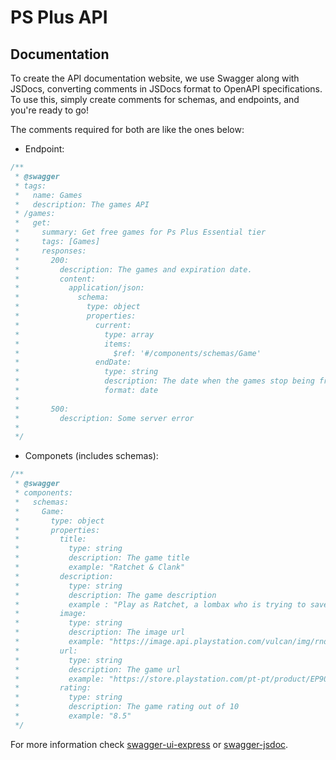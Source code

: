 # PS Plus API

## Documentation

To create the API documentation website, we use Swagger along with JSDocs, converting comments in JSDocs format to OpenAPI specifications.
To use this, simply create comments for schemas, and endpoints, and you're ready to go! 

The comments required for both are like the ones below:

- Endpoint:

```js
/**
 * @swagger
 * tags:
 *   name: Games
 *   description: The games API
 * /games:
 *   get:
 *     summary: Get free games for Ps Plus Essential tier
 *     tags: [Games]
 *     responses:
 *       200:
 *         description: The games and expiration date.
 *         content:
 *           application/json:
 *             schema:
 *               type: object
 *               properties:
 *                 current:
 *                   type: array
 *                   items:
 *                     $ref: '#/components/schemas/Game'
 *                 endDate:
 *                   type: string
 *                   description: The date when the games stop being free
 *                   format: date
 * 
 *       500:
 *         description: Some server error
 *
 */
```

- Componets (includes schemas):

```js
/**
 * @swagger
 * components:
 *   schemas:
 *     Game:
 *       type: object
 *       properties:
 *         title:
 *           type: string
 *           description: The game title
 *           example: "Ratchet & Clank"
 *         description:
 *           type: string
 *           description: The game description
 *           example : "Play as Ratchet, a lombax who is trying to save the galaxy, and Clank, his adorable robot friend."
 *         image:
 *           type: string
 *           description: The image url
 *           example: "https://image.api.playstation.com/vulcan/img/rnd/202011/0204/g7QavKoff0uAngWn4Hiytel9.png?w=1920&thumb=false"
 *         url:
 *           type: string
 *           description: The game url
 *           example: "https://store.playstation.com/pt-pt/product/EP9000-CUSA01073_00-RCPS400000000000"
 *         rating:
 *           type: string
 *           description: The game rating out of 10
 *           example: "8.5"
 */
```

For more information check [swagger-ui-express](https://www.npmjs.com/package/swagger-ui-express) or [swagger-jsdoc](https://www.npmjs.com/package/swagger-jsdoc). 